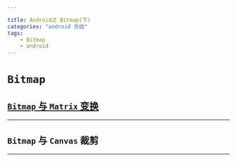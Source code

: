 ```yaml
---

title: Android之 Bitmap(下)
categories: "android 总结"
tags: 
	- Bitmap
	- android
---
```

# `Bitmap`
## [`Bitmap` 与 `Matrix` 变换](https://juejin.im/entry/56f0d244f3609a00548c44a8)


---
## `Bitmap` 与 `Canvas` 裁剪


---


